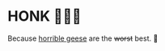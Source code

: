 # HONK 🪿🏳️‍🌈

Because [horrible geese][untitled-goose-game] are the ~~worst~~ best. 🪿

[untitled-goose-game]: https://goose.game/ "Untitled Goose Game by House House"
